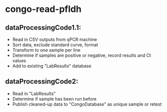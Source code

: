 # congo-read-pfldh

## dataProcessingCode1.1: 
* Read in CSV outputs from qPCR machine
* Sort data, exclude standard curve, format
* Transform to one sample per line
* Determine if samples are positive or negative, record results and Ct values
* Add to existing "LabResults" database

## dataProcessingCode2:
* Read in "LabResults"
* Determine if sample has been run before
* Publish cleaned-up data to "CongoDatabase" as unique sample or retest
